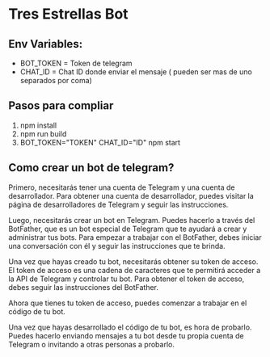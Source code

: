# Tres Estrellas Bot

## Env Variables:

* BOT_TOKEN = Token de telegram
* CHAT_ID = Chat ID donde enviar el mensaje ( pueden ser mas de uno separados por coma)

## Pasos para compliar

1. npm install
2. npm run build
3. BOT_TOKEN="TOKEN" CHAT_ID="ID" npm start


## Como crear un bot de telegram?

Primero, necesitarás tener una cuenta de Telegram y una cuenta de desarrollador.
Para obtener una cuenta de desarrollador, puedes visitar la página de desarrolladores de Telegram y seguir las instrucciones.

Luego, necesitarás crear un bot en Telegram. Puedes hacerlo a través del BotFather,
que es un bot especial de Telegram que te ayudará a crear y administrar tus bots.
Para empezar a trabajar con el BotFather, debes iniciar una conversación con él y seguir las instrucciones que te brinda.

Una vez que hayas creado tu bot, necesitarás obtener su token de acceso. El token de acceso es una cadena de caracteres que te permitirá acceder a la API de Telegram y controlar tu bot. Para obtener el token de acceso, debes seguir las instrucciones del BotFather.

Ahora que tienes tu token de acceso, puedes comenzar a trabajar en el código de tu bot.

Una vez que hayas desarrollado el código de tu bot, es hora de probarlo. Puedes hacerlo enviando mensajes a tu bot desde tu propia cuenta de Telegram o invitando a otras personas a probarlo.
